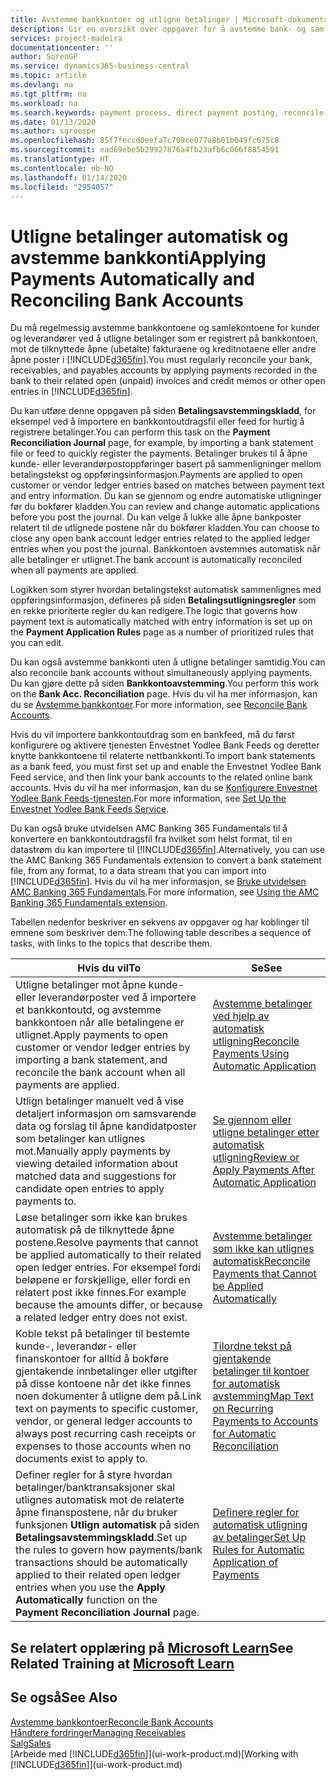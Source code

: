 ```yaml
---
title: Avstemme bankkontoer og utligne betalinger | Microsoft-dokumentasjon
description: Gir en oversikt over oppgaver for å avstemme bank- og samlekontiene, bokføre innbetalinger og utgifter og utligne betalinger automatisk.
services: project-madeira
documentationcenter: ''
author: SorenGP
ms.service: dynamics365-business-central
ms.topic: article
ms.devlang: na
ms.tgt_pltfrm: na
ms.workload: na
ms.search.keywords: payment process, direct payment posting, reconcile payment, expenses, cash receipts
ms.date: 01/13/2020
ms.author: sgroespe
ms.openlocfilehash: 85f7feccd0eefa7c709ce077a8b01b049fc675c8
ms.sourcegitcommit: ead69ebe5b29927876a4fb23afb6c066f8854591
ms.translationtype: HT
ms.contentlocale: nb-NO
ms.lasthandoff: 01/14/2020
ms.locfileid: "2954057"
---
```

# <a name="applying-payments-automatically-and-reconciling-bank-accounts"></a><span data-ttu-id="d9de6-103">Utligne betalinger automatisk og avstemme bankkonti</span><span class="sxs-lookup"><span data-stu-id="d9de6-103">Applying Payments Automatically and Reconciling Bank Accounts</span></span>
<span data-ttu-id="d9de6-104">Du må regelmessig avstemme bankkontoene og samlekontoene for kunder og leverandører ved å utligne betalinger som er registrert på bankkontoen, mot de tilknyttede åpne (ubetalte) fakturaene og kreditnotaene eller andre åpne poster i [!INCLUDE[d365fin](includes/d365fin_md.md)].</span><span class="sxs-lookup"><span data-stu-id="d9de6-104">You must regularly reconcile your bank, receivables, and payables accounts by applying payments recorded in the bank to their related open (unpaid) invoices and credit memos or other open entries in [!INCLUDE[d365fin](includes/d365fin_md.md)].</span></span>  

<span data-ttu-id="d9de6-105">Du kan utføre denne oppgaven på siden **Betalingsavstemmingskladd**, for eksempel ved å importere en bankkontoutdragsfil eller feed for hurtig å registrere betalinger.</span><span class="sxs-lookup"><span data-stu-id="d9de6-105">You can perform this task on the **Payment Reconciliation Journal** page, for example, by importing a bank statement file or feed to quickly register the payments.</span></span> <span data-ttu-id="d9de6-106">Betalinger brukes til å åpne kunde- eller leverandørpostoppføringer basert på sammenligninger mellom betalingstekst og oppføringsinformasjon.</span><span class="sxs-lookup"><span data-stu-id="d9de6-106">Payments are applied to open customer or vendor ledger entries based on matches between payment text and entry information.</span></span> <span data-ttu-id="d9de6-107">Du kan se gjennom og endre automatiske utligninger før du bokfører kladden.</span><span class="sxs-lookup"><span data-stu-id="d9de6-107">You can review and change automatic applications before you post the journal.</span></span> <span data-ttu-id="d9de6-108">Du kan velge å lukke alle åpne bankposter relatert til de utlignede postene når du bokfører kladden.</span><span class="sxs-lookup"><span data-stu-id="d9de6-108">You can choose to close any open bank account ledger entries related to the applied ledger entries when you post the journal.</span></span> <span data-ttu-id="d9de6-109">Bankkontoen avstemmes automatisk når alle betalinger er utlignet.</span><span class="sxs-lookup"><span data-stu-id="d9de6-109">The bank account is automatically reconciled when all payments are applied.</span></span>

<span data-ttu-id="d9de6-110">Logikken som styrer hvordan betalingstekst automatisk sammenlignes med oppføringsinformasjon, defineres på siden **Betalingsutligningsregler** som en rekke prioriterte regler du kan redigere.</span><span class="sxs-lookup"><span data-stu-id="d9de6-110">The logic that governs how payment text is automatically matched with entry information is set up on the **Payment Application Rules** page as a number of prioritized rules that you can edit.</span></span>

<span data-ttu-id="d9de6-111">Du kan også avstemme bankkonti uten å utligne betalinger samtidig.</span><span class="sxs-lookup"><span data-stu-id="d9de6-111">You can also reconcile bank accounts without simultaneously applying payments.</span></span> <span data-ttu-id="d9de6-112">Du kan gjøre dette på siden **Bankkontoavstemming**.</span><span class="sxs-lookup"><span data-stu-id="d9de6-112">You perform this work on the **Bank Acc. Reconciliation** page.</span></span> <span data-ttu-id="d9de6-113">Hvis du vil ha mer informasjon, kan du se [Avstemme bankkontoer](bank-how-reconcile-bank-accounts-separately.md).</span><span class="sxs-lookup"><span data-stu-id="d9de6-113">For more information, see [Reconcile Bank Accounts](bank-how-reconcile-bank-accounts-separately.md).</span></span>   

<span data-ttu-id="d9de6-114">Hvis du vil importere bankkontoutdrag som en bankfeed, må du først konfigurere og aktivere tjenesten Envestnet Yodlee Bank Feeds og deretter knytte bankkontoene til relaterte nettbankkonti.</span><span class="sxs-lookup"><span data-stu-id="d9de6-114">To import bank statements as a bank feed, you must first set up and enable the Envestnet Yodlee Bank Feed service, and then link your bank accounts to the related online bank accounts.</span></span> <span data-ttu-id="d9de6-115">Hvis du vil ha mer informasjon, kan du se [Konfigurere Envestnet Yodlee Bank Feeds-tjenesten](bank-how-setup-bank-statement-service.md).</span><span class="sxs-lookup"><span data-stu-id="d9de6-115">For more information, see [Set Up the Envestnet Yodlee Bank Feeds Service](bank-how-setup-bank-statement-service.md).</span></span>  

<span data-ttu-id="d9de6-116">Du kan også bruke utvidelsen AMC Banking 365 Fundamentals til å konvertere en bankkontoutdragsfil fra hvilket som helst format, til en datastrøm du kan importere til [!INCLUDE[d365fin](includes/d365fin_md.md)].</span><span class="sxs-lookup"><span data-stu-id="d9de6-116">Alternatively, you can use the AMC Banking 365 Fundamentals extension to convert a bank statement file, from any format, to a data stream that you can import into [!INCLUDE[d365fin](includes/d365fin_md.md)].</span></span> <span data-ttu-id="d9de6-117">Hvis du vil ha mer informasjon, se [Bruke utvidelsen AMC Banking 365 Fundamentals](ui-extensions-amc-banking.md).</span><span class="sxs-lookup"><span data-stu-id="d9de6-117">For more information, see [Using the AMC Banking 365 Fundamentals extension](ui-extensions-amc-banking.md).</span></span>  

<span data-ttu-id="d9de6-118">Tabellen nedenfor beskriver en sekvens av oppgaver og har koblinger til emnene som beskriver dem.</span><span class="sxs-lookup"><span data-stu-id="d9de6-118">The following table describes a sequence of tasks, with links to the topics that describe them.</span></span>  

| <span data-ttu-id="d9de6-119">Hvis du vil</span><span class="sxs-lookup"><span data-stu-id="d9de6-119">To</span></span> | <span data-ttu-id="d9de6-120">Se</span><span class="sxs-lookup"><span data-stu-id="d9de6-120">See</span></span> |
| --- | --- |
| <span data-ttu-id="d9de6-121">Utligne betalinger mot åpne kunde- eller leverandørposter ved å importere et bankkontoutd, og avstemme bankkontoen når alle betalingene er utlignet.</span><span class="sxs-lookup"><span data-stu-id="d9de6-121">Apply payments to open customer or vendor ledger entries by importing a bank statement, and reconcile the bank account when all payments are applied.</span></span> |[<span data-ttu-id="d9de6-122">Avstemme betalinger ved hjelp av automatisk utligning</span><span class="sxs-lookup"><span data-stu-id="d9de6-122">Reconcile Payments Using Automatic Application</span></span>](receivables-how-reconcile-payments-auto-application.md) |
| <span data-ttu-id="d9de6-123">Utlign betalinger manuelt ved å vise detaljert informasjon om samsvarende data og forslag til åpne kandidatposter som betalinger kan utlignes mot.</span><span class="sxs-lookup"><span data-stu-id="d9de6-123">Manually apply payments by viewing detailed information about matched data and suggestions for candidate open entries to apply payments to.</span></span> |[<span data-ttu-id="d9de6-124">Se gjennom eller utligne betalinger etter automatisk utligning</span><span class="sxs-lookup"><span data-stu-id="d9de6-124">Review or Apply Payments After Automatic Application</span></span>](receivables-how-review-apply-payments-auto-application.md) |
| <span data-ttu-id="d9de6-125">Løse betalinger som ikke kan brukes automatisk på de tilknyttede åpne postene.</span><span class="sxs-lookup"><span data-stu-id="d9de6-125">Resolve payments that cannot be applied automatically to their related open ledger entries.</span></span> <span data-ttu-id="d9de6-126">For eksempel fordi beløpene er forskjellige, eller fordi en relatert post ikke finnes.</span><span class="sxs-lookup"><span data-stu-id="d9de6-126">For example because the amounts differ, or because a related ledger entry does not exist.</span></span> |[<span data-ttu-id="d9de6-127">Avstemme betalinger som ikke kan utlignes automatisk</span><span class="sxs-lookup"><span data-stu-id="d9de6-127">Reconcile Payments that Cannot be Applied Automatically</span></span>](receivables-how-reconcile-payments-cannot-apply-auto.md) |
| <span data-ttu-id="d9de6-128">Koble tekst på betalinger til bestemte kunde-, leverandør- eller finanskontoer for alltid å bokføre gjentakende innbetalinger eller utgifter på disse kontoene når det ikke finnes noen dokumenter å utligne dem på.</span><span class="sxs-lookup"><span data-stu-id="d9de6-128">Link text on payments to specific customer, vendor, or general ledger accounts to always post recurring cash receipts or expenses to those accounts when no documents exist to apply to.</span></span> |[<span data-ttu-id="d9de6-129">Tilordne tekst på gjentakende betalinger til kontoer for automatisk avstemming</span><span class="sxs-lookup"><span data-stu-id="d9de6-129">Map Text on Recurring Payments to Accounts for Automatic Reconciliation</span></span>](receivables-how-map-text-recurring-payments-accounts-auto-reconcilliation.md) |
|<span data-ttu-id="d9de6-130">Definer regler for å styre hvordan betalinger/banktransaksjoner skal utlignes automatisk mot de relaterte åpne finanspostene, når du bruker funksjonen **Utlign automatisk** på siden **Betalingsavstemmingskladd**.</span><span class="sxs-lookup"><span data-stu-id="d9de6-130">Set up the rules to govern how payments/bank transactions should be automatically applied to their related open ledger entries when you use the **Apply Automatically** function on the **Payment Reconciliation Journal** page.</span></span>|[<span data-ttu-id="d9de6-131">Definere regler for automatisk utligning av betalinger</span><span class="sxs-lookup"><span data-stu-id="d9de6-131">Set Up Rules for Automatic Application of Payments</span></span>](receivables-how-set-up-payment-application-rules.md)|

## <a name="see-related-training-at-microsoft-learnlearnmodulesuse-journals-dynamics-365-business-centralindex"></a><span data-ttu-id="d9de6-132">Se relatert opplæring på [Microsoft Learn](/learn/modules/use-journals-dynamics-365-business-central/index)</span><span class="sxs-lookup"><span data-stu-id="d9de6-132">See Related Training at [Microsoft Learn](/learn/modules/use-journals-dynamics-365-business-central/index)</span></span>

## <a name="see-also"></a><span data-ttu-id="d9de6-133">Se også</span><span class="sxs-lookup"><span data-stu-id="d9de6-133">See Also</span></span>
[<span data-ttu-id="d9de6-134">Avstemme bankkontoer</span><span class="sxs-lookup"><span data-stu-id="d9de6-134">Reconcile Bank Accounts</span></span>](bank-how-reconcile-bank-accounts-separately.md)  
[<span data-ttu-id="d9de6-135">Håndtere fordringer</span><span class="sxs-lookup"><span data-stu-id="d9de6-135">Managing Receivables</span></span>](receivables-manage-receivables.md)  
[<span data-ttu-id="d9de6-136">Salg</span><span class="sxs-lookup"><span data-stu-id="d9de6-136">Sales</span></span>](sales-manage-sales.md)  
<span data-ttu-id="d9de6-137">[Arbeide med [!INCLUDE[d365fin](includes/d365fin_md.md)]](ui-work-product.md)</span><span class="sxs-lookup"><span data-stu-id="d9de6-137">[Working with [!INCLUDE[d365fin](includes/d365fin_md.md)]](ui-work-product.md)</span></span>
